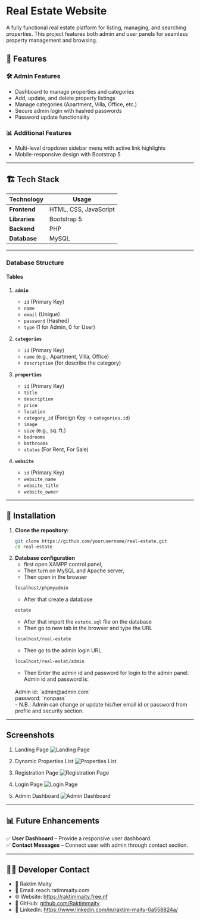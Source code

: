 # Real Estate Website

A fully functional real estate platform for listing, managing, and searching properties. This project features both admin and user panels for seamless property management and browsing.

## 🚀 Features


### 🛠️ Admin Features
- Dashboard to manage properties and categories
- Add, update, and delete property listings
- Manage categories (Apartment, Villa, Office, etc.)
- Secure admin login with hashed passwords
- Password update functionality

### 📊 Additional Features
- Multi-level dropdown sidebar menu with active link highlights
- Mobile-responsive design with Bootstrap 5

---

## 🏗️ Tech Stack

| Technology | Usage |
|------------|--------|
| **Frontend** | HTML, CSS, JavaScript |
| **Libraries** | Bootstrap 5|
| **Backend** | PHP |
| **Database** | MySQL |

---

### Database Structure
#### Tables

1. **`admin`**
   - `id` (Primary Key)
   - `name`
   - `email` (Unique)
   - `password` (Hashed)
   - `type` (1 for Admin, 0 for User)

2. **`categories`**
   - `id` (Primary Key)
   - `name` (e.g., Apartment, Villa, Office)
   - `description` (for describe the category)

3. **`properties`**
   - `id` (Primary Key)
   - `title`
   - `description`
   - `price`
   - `location`
   - `category_id` (Foreign Key → `categories.id`)
   - `image`
   - `size` (e.g., sq. ft.)
   - `bedrooms`
   - `bathrooms`
   - `status` (For Rent, For Sale)

4. **`website`**
   - `id` (Primary Key)
   - `website_name` 
   - `website_title` 
   - `website_owner` 
---

## 🔌 Installation

1. **Clone the repository:**
   ```bash
   git clone https://github.com/yourusername/real-estate.git
   cd real-estate

2. **Database configuration**
    - first open XAMPP control panel,
    - Then turn on MySQL and Apache server,
    - Then open in the browser
    ```sh
    localhost/phpmyadmin
    ```
    - After that create a database 
    ```sh
    estate
    ```
    - After that import the `estate.sql` file on the database
    - Then go to new tab in the browser and type the URL
    ```sh
    localhost/real-estate
    ```
    - Then go to the admin login URL
    ```sh
    localhost/real-estat/admin
    ```
    - Then Enter the admin id and password for login to the admin panel. Admin id and password is:
    <br>
    Admin id: `admin@admin.com`
    <br>
    password: `nonpass`
    <br>
    - N.B.: Admin can change or update his/her email id or password from profile and security section.

---
## Screenshots
1. Landing Page
![Landing Page](./img/landing.png)

2. Dynamic Properties List
![Properties List](./img/properties.png)

3. Registration Page
![Registration Page](./img/register.png)

4. Login Page
![Login Page](./img/login.png)

5. Admin Dashboard
![Admin Dashboard](./img/admin.png)

---

## 📊 Future Enhancements

✅ **User Dashboard** – Provide a responsive user dashboard.  
✅ **Contact Messages** – Connect user with admin through contact section.  

---
## 👨‍💻 Developer Contact
 * 👤 Raktim Maity
 * 📧 Email: reach.ratimmaity.com
 * 🌐 Website: https://raktimmaity.free.nf
 * 🔗 GitHub: [github.com/Raktimmaity](https://github.com/Raktimmaity/)
 * 📌 LinkedIn: https://www.linkedin.com/in/raktim-maity-0a558824a/
